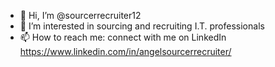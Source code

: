 - 👋 Hi, I’m @sourcerrecruiter12
- 👀 I’m interested in sourcing and recruiting I.T. professionals
- 📫 How to reach me: connect with me on LinkedIn https://www.linkedin.com/in/angelsourcerrecruiter/

